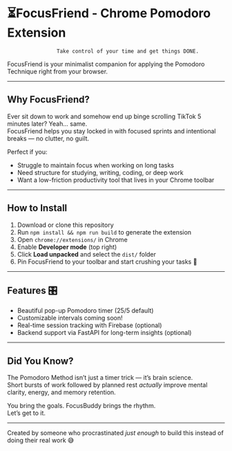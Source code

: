 # ⏳FocusFriend - Chrome Pomodoro Extension

                    Take control of your time and get things DONE.  
FocusFriend is your minimalist companion for applying the Pomodoro Technique right from your browser.

---

## Why FocusFriend? 

Ever sit down to work and somehow end up binge scrolling TikTok 5 minutes later? Yeah... same.  
FocusFriend helps you stay locked in with focused sprints and intentional breaks — no clutter, no guilt.

Perfect if you:
- Struggle to maintain focus when working on long tasks
- Need structure for studying, writing, coding, or deep work
- Want a low-friction productivity tool that lives in your Chrome toolbar

---

## How to Install 

1. Download or clone this repository
2. Run `npm install && npm run build` to generate the extension
3. Open `chrome://extensions/` in Chrome
4. Enable **Developer mode** (top right)
5. Click **Load unpacked** and select the `dist/` folder
6. Pin FocusFriend to your toolbar and start crushing your tasks 🎯

---

## Features 🎛

-  Beautiful pop-up Pomodoro timer (25/5 default)
-  Customizable intervals coming soon!
-  Real-time session tracking with Firebase (optional)
-  Backend support via FastAPI for long-term insights (optional)

---

## Did You Know? 

The Pomodoro Method isn’t just a timer trick — it’s brain science.  
Short bursts of work followed by planned rest *actually* improve mental clarity, energy, and memory retention.  

You bring the goals. FocusBuddy brings the rhythm.  
Let’s get to it.

---

 
Created by someone who procrastinated *just enough* to build this instead of doing their real work 😅
